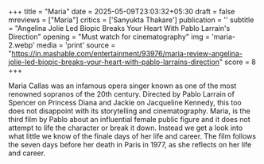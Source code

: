 +++
title = "Maria"
date = 2025-05-09T23:03:32+05:30
draft = false
mreviews = ["Maria"]
critics = ['Sanyukta Thakare']
publication = ''
subtitle = "Angelina Jolie Led Biopic Breaks Your Heart With Pablo Larraín's Direction"
opening = "Must watch for cinematography"
img = 'maria-2.webp'
media = 'print'
source = "https://in.mashable.com/entertainment/93976/maria-review-angelina-jolie-led-biopic-breaks-your-heart-with-pablo-larrains-direction"
score = 8
+++

Maria Callas was an infamous opera singer known as one of the most renowned sopranos of the 20th century. Directed by Pablo Larrain of Spencer on Princess Diana and Jackie on Jacqueline Kennedy, this too does not disappoint with its storytelling and cinematography. Maria, is the third film by Pablo about an influential female public figure and it does not attempt to life the character or break it down. Instead we get a look into what little we know of the finale days of her life and career. The film follows the seven days before her death in Paris in 1977, as she reflects on her life and career.
